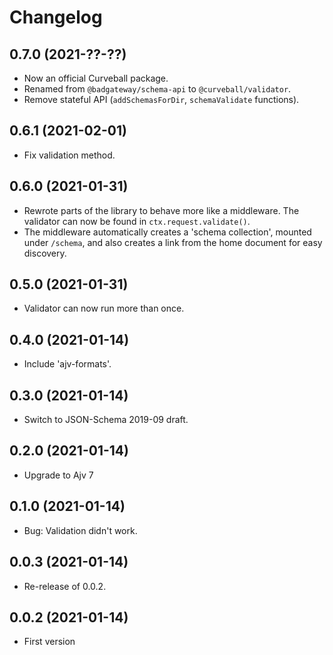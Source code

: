 Changelog
=========

0.7.0 (2021-??-??)
------------------

* Now an official Curveball package.
* Renamed from `@badgateway/schema-api` to `@curveball/validator`.
* Remove stateful API (`addSchemasForDir`, `schemaValidate` functions).


0.6.1 (2021-02-01)
------------------

* Fix validation method.


0.6.0 (2021-01-31)
------------------

* Rewrote parts of the library to behave more like a middleware. The validator
  can now be found in `ctx.request.validate()`.
* The middleware automatically creates a 'schema collection', mounted under
  `/schema`, and also creates a link from the home document for easy discovery.


0.5.0 (2021-01-31)
------------------

* Validator can now run more than once.


0.4.0 (2021-01-14)
------------------

* Include 'ajv-formats'.


0.3.0 (2021-01-14)
------------------

* Switch to JSON-Schema 2019-09 draft.


0.2.0 (2021-01-14)
------------------

* Upgrade to Ajv 7


0.1.0 (2021-01-14)
------------------

* Bug: Validation didn't work.


0.0.3 (2021-01-14)
------------------

* Re-release of 0.0.2.


0.0.2 (2021-01-14)
------------------

* First version
